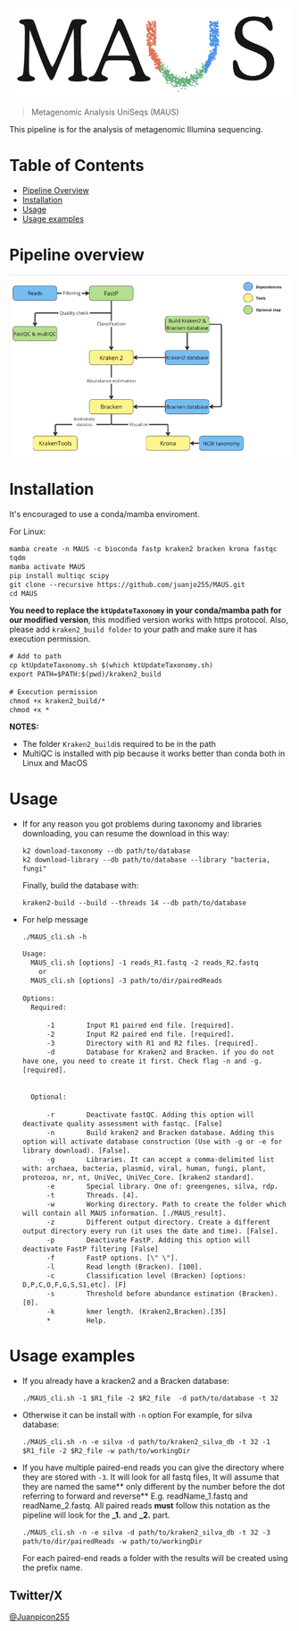 ![MAUS_logo](Images/MAUS_logo.png)

> Metagenomic Analysis UniSeqs (MAUS)


This pipeline is for the analysis of metagenomic Illumina sequencing.

# Table of Contents
+ [Pipeline Overview](#Pipeline-overview)
+ [Installation](#Installation)
+ [Usage](#Usage)
+ [Usage examples](#Usage-examples)


# Pipeline overview

![pipelineChart](Images/MAUS_pipeline_chart.png)

# Installation

It's encouraged to use a conda/mamba enviroment.

For Linux:

```
mamba create -n MAUS -c bioconda fastp kraken2 bracken krona fastqc tqdm
mamba activate MAUS
pip install multiqc scipy
git clone --recursive https://github.com/juanjo255/MAUS.git
cd MAUS
```

**You need to replace the ```ktUpdateTaxonomy``` in your conda/mamba path for our modified version**, this modified version works with https protocol.
Also, please add ```kraken2_build folder``` to your path and make sure it has execution permission.
```
# Add to path
cp ktUpdateTaxonomy.sh $(which ktUpdateTaxonomy.sh)
export PATH=$PATH:$(pwd)/kraken2_build

# Execution permission
chmod +x kraken2_build/*
chmod +x *
```

**NOTES:**
* The folder ```Kraken2_build```is required to be in the path 
* MultiQC is installed with pip because it works better than conda both in Linux and MacOS

# Usage

* If for any reason you got problems during taxonomy and libraries downloading, you can resume the download in this way:

  ```
  k2 download-taxonomy --db path/to/database
  k2 download-library --db path/to/database --library "bacteria, fungi"
  ```
  Finally, build the database with:
  ```
  kraken2-build --build --threads 14 --db path/to/database
  ```

* For help message
  ```
  ./MAUS_cli.sh -h
  ```
  
  ```
  Usage:
    MAUS_cli.sh [options] -1 reads_R1.fastq -2 reads_R2.fastq
      or 
    MAUS_cli.sh [options] -3 path/to/dir/pairedReads

  Options:
    Required:

        -1        Input R1 paired end file. [required].
        -2        Input R2 paired end file. [required].
        -3        Directory with R1 and R2 files. [required].
        -d        Database for Kraken2 and Bracken. if you do not have one, you need to create it first. Check flag -n and -g. [required].

    
    Optional:

        -r        Deactivate fastQC. Adding this option will deactivate quality assessment with fastqc. [False] 
        -n        Build kraken2 and Bracken database. Adding this option will activate database construction (Use with -g or -e for library download). [False].
        -g        Libraries. It can accept a comma-delimited list with: archaea, bacteria, plasmid, viral, human, fungi, plant, protozoa, nr, nt, UniVec, UniVec_Core. [kraken2 standard].
        -e        Special library. One of: greengenes, silva, rdp.
        -t        Threads. [4].
        -w        Working directory. Path to create the folder which will contain all MAUS information. [./MAUS_result].
        -z        Different output directory. Create a different output directory every run (it uses the date and time). [False].
        -p        Deactivate FastP. Adding this option will deactivate FastP filtering [False]
        -f        FastP options. [\" \"].
        -l        Read length (Bracken). [100].
        -c        Classification level (Bracken) [options: D,P,C,O,F,G,S,S1,etc]. [F]
        -s        Threshold before abundance estimation (Bracken). [0].
        -k        kmer length. (Kraken2,Bracken).[35]
        *         Help.
  
  ```

# Usage examples

* If you already have a kracken2 and a Bracken database:
  
  ```
  ./MAUS_cli.sh -1 $R1_file -2 $R2_file  -d path/to/database -t 32 
  ```
* Otherwise it can be install with ```-n``` option
    For example, for silva database:
    ```
    ./MAUS_cli.sh -n -e silva -d path/to/kraken2_silva_db -t 32 -1 $R1_file -2 $R2_file -w path/to/workingDir
    ```
*  If you have multiple paired-end reads you can give the directory where they are stored with ```-3```. It will look for all fastq files, It will assume that they are named the same** only different by the number before the dot referring to forward and reverse** E.g. readName_1.fastq and readName_2.fastq. All paired reads **must** follow this notation as the pipeline will look for the **_1.** and **_2.** part.
    ```
    ./MAUS_cli.sh -n -e silva -d path/to/kraken2_silva_db -t 32 -3 path/to/dir/pairedReads -w path/to/workingDir
    ```
    For each paired-end reads a folder with the results will be created using the prefix name. 

## Twitter/X

[@Juanpicon255](https://x.com/Juanpicon255)
